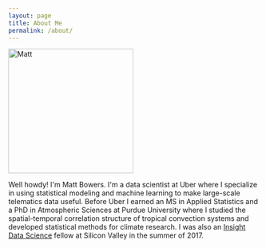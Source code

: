 ```yaml
---
layout: page
title: About Me
permalink: /about/
---
```


<img align="center" src="{{ site.baseurl }}/images/matt_circle.png" alt="Matt" width="250"/>

Well howdy!
I'm Matt Bowers.
I'm a data scientist at Uber where I specialize in using statistical modeling and machine learning to make large-scale telematics data useful.
Before Uber I earned an MS in Applied Statistics and a PhD in Atmospheric Sciences at Purdue University where I studied the spatial-temporal correlation structure of tropical convection systems and developed statistical methods for climate research.
I was also an [Insight Data Science](https://insightfellows.com/data-science) fellow at Silicon Valley in the summer of 2017.